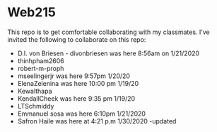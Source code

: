 # Web215

This repo is to get comfortable collaborating with my classmates. I’ve invited the following to collaborate on this repo:

-	D.I. von Briesen - divonbriesen was here 8:56am on 1/21/2020
-	thinhpham2606
-	robert-m-proph
-	mseelingerjr was here 9:57pm 1/20/20
-	ElenaZelenina was here 10:00 pm 1/19/20
-	Kewalthapa
-	KendallCheek was here 9:35 pm 1/19/20
-	LTSchmiddy
-   Emmanuel sosa was here 6:10pm 1/21/2020
-   Safron Haile was here at 4:21 p.m 1/30/2020 -updated

   


